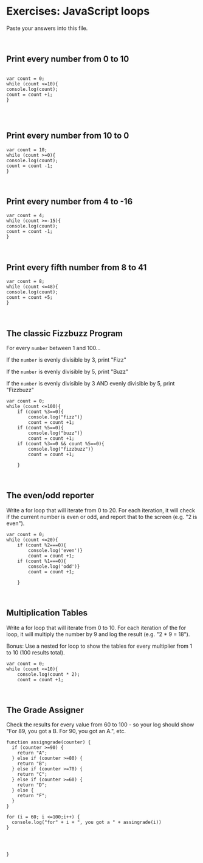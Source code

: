 

# Exercises: JavaScript loops

Paste your answers into this file.

<br>

## Print every number from 0 to 10

```

var count = 0;
while (count <=10){
console.log(count);
count = count +1;
}


```

<br>

## Print every number from 10 to 0

```
var count = 10;
while (count >=0){
console.log(count);
count = count -1;
}

```

<br>

## Print every number from 4 to -16

```
var count = 4;
while (count >=-15){
console.log(count);
count = count -1;
}

```

<br>

## Print every fifth number from 8 to 41

```
var count = 8;
while (count <=48){
console.log(count);
count = count +5;
}

```

<br>

## The classic Fizzbuzz Program

For every `number` between 1 and 100...

If the `number` is evenly divisible by 3, print "Fizz"

If the `number` is evenly divisible by 5, print "Buzz"

If the `number` is evenly divisible by 3 AND evenly divisible by 5, print "Fizzbuzz"


```
var count = 0;
while (count <=100){
	if (count %3==0){
		console.log("fizz")}
		count = count +1;
	if (count %5==0){
		console.log("buzz")}
		count = count +1;
	if (count %3==0 && count %5==0){
		console.log("fizzbuzz")}
		count = count +1;
	
	}

```

<br>


## The even/odd reporter

Write a for loop that will iterate from 0 to 20. For each iteration, it will check if the current number is even or odd, and report that to the screen (e.g. "2 is even").

```
var count = 0;
while (count <=20){
	if (count %2===0){
		console.log('even')}
		count = count +1;
	if (count %1===0){
		console.log('odd')}
		count = count +1;
	
	}
```

<br>

## Multiplication Tables

Write a for loop that will iterate from 0 to 10. For each iteration of the for loop, it will multiply the number by 9 and log the result (e.g. "2 * 9 = 18").

Bonus: Use a nested for loop to show the tables for every multiplier from 1 to 10 (100 results total).


```
var count = 0;
while (count <=10){
	console.log(count * 2);
	count = count +1;
```

<br>

## The Grade Assigner

Check the results for every value from 60 to 100 - so your log should show "For 89, you got a B. For 90, you got an A.", etc.

```
function assigngrade(counter) {
  if (counter >=90) {
    return "A"; 
  } else if (counter >=80) {
    return "B";
  } else if (counter >=70) {
    return "C";
  } else if (counter >=60) {
    return "D";
  } else {
    return "F";
  }
}

for (i = 60; i <=100;i++) {
  console.log("for" + i + ", you got a " + assingrade(i))
}




}

```
